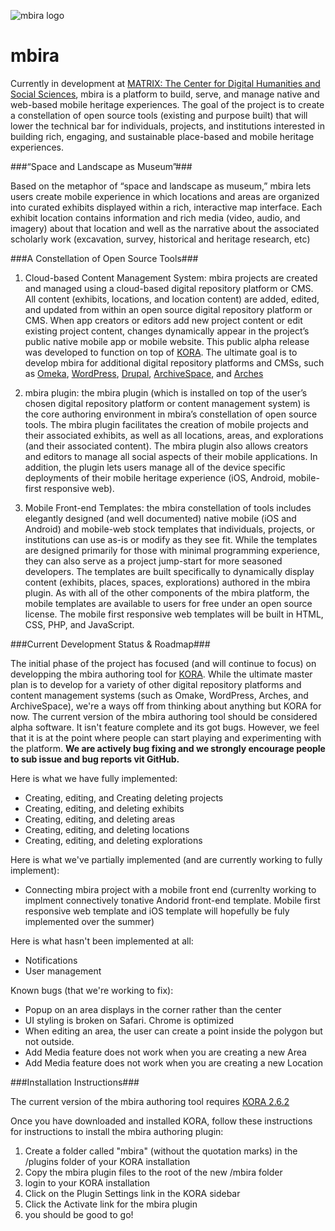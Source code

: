 ![mbira logo](http://mbira.matrix.msu.edu/wp-content/uploads/2015/03/Mbira_Logo_Horizontal.png "mbira logo")

mbira
=====

Currently in development at [MATRIX: The Center for Digital Humanities and Social Sciences](http://matrix.msu.edu), mbira is a platform to build, serve, and manage native and web-based mobile heritage experiences. The goal of the project is to create a constellation of open source tools (existing and purpose built) that will lower the technical bar for individuals, projects, and institutions interested in building rich, engaging, and sustainable place-based and mobile heritage experiences.  

###“Space and Landscape as Museum”###

Based on the metaphor of “space and landscape as museum,” mbira lets users create mobile experience in which locations and areas are organized into curated exhibits displayed within a rich, interactive map interface. Each exhibit location contains information and rich media (video, audio, and imagery) about that location and well as the narrative about the associated scholarly work (excavation, survey, historical and heritage research, etc)

###A Constellation of Open Source Tools###

1. Cloud-based Content Management System: mbira projects are created and managed using a cloud-based digital repository platform or CMS. All content (exhibits, locations, and location content) are added, edited, and updated from within an open source digital repository platform or CMS. When app creators or editors add new project content or edit existing project content, changes dynamically appear in the project’s public native mobile app or mobile website.  This public alpha release was developed to function on top of [KORA](http://kora.matrix.msu.edu).  The ultimate goal is to develop mbira for additional digital repository platforms and CMSs, such as [Omeka](http://www.omeka.org), [WordPress](http://wordpress.org), [Drupal](http://drupal.org), [ArchiveSpace](http://archivespace.org), and [Arches](http://archesproject.org)

2. mbira plugin: the mbira plugin (which is installed on top of the user’s chosen digital repository platform or content management system) is the core authoring environment in mbira’s constellation of open source tools. The mbira plugin facilitates the creation of mobile projects and their associated exhibits, as well as all locations, areas, and explorations (and their associated content).  The mbira plugin also allows creators and editors to manage all social aspects of their mobile applications. In addition, the plugin lets users manage all of the device specific deployments of their mobile heritage experience (iOS, Android, mobile-first responsive web).

3. Mobile Front-end Templates: the mbira constellation of tools includes elegantly designed (and well documented) native mobile (iOS and Android) and mobile-web stock templates that individuals, projects, or institutions can use as-is or modify as they see fit. While the templates are designed primarily for those with minimal programming experience, they can also serve as a project jump-start for more seasoned developers. The templates are built specifically to dynamically display content (exhibits, places, spaces, explorations) authored in the mbira plugin. As with all of the other components of the mbira platform, the mobile templates are available to users for free under an open source license. The mobile first responsive web templates will be built in HTML, CSS, PHP, and JavaScript.
 
###Current Development Status & Roadmap###

The initial phase of the project has focused (and will continue to focus) on developping the mbira authoring tool for [KORA](http://kora.matrix.msu.edu).  While the ultimate master plan is to develop for a variety of other digital repository platforms and content management systems (such as Omake, WordPress, Arches, and ArchiveSpace), we're a ways off from thinking about anything but KORA for now.  The current version of the mbira authoring tool should be considered alpha software.  It isn't feature complete and its got bugs.  However, we feel that it is at the point where people can start playing and experimenting with the platform.  **We are actively bug fixing and we strongly encourage people to sub issue and bug reports vit GitHub.**  

Here is what we have fully implemented:

* Creating, editing, and Creating deleting projects
* Creating, editing, and deleting exhibits
* Creating, editing, and deleting areas
* Creating, editing, and deleting locations
* Creating, editing, and deleting explorations

Here is what we've partially implemented (and are currently working to fully implement):

* Connecting mbira project with a mobile front end (currenlty working to implment connectively tonative Andorid front-end template.  Mobile first responsive web template and iOS template will hopefully be fuly implemented over the summer)

Here is what hasn't been implemented at all:

* Notifications
* User management

Known bugs (that we're working to fix):

* Popup on an area displays in the corner rather than the center
* UI styling is broken on Safari. Chrome is optimized
* When editing an area, the user can create a point inside the polygon but not outside. 
* Add Media feature does not work when you are creating a new Area
* Add Media feature does not work when you are creating a new Location

###Installation Instructions###

The current version of the mbira authoring tool requires [KORA 2.6.2](https://github.com/matrix-msu/kora)

Once you have downloaded and installed KORA, follow these instructions for instructions to install the mbira authoring plugin:

1. Create a folder called "mbira" (without the quotation marks) in the /plugins folder of your KORA installation
2. Copy the mbira plugin files to the root of the new /mbira folder
3. login to your KORA installation
4. Click on the Plugin Settings link in the KORA sidebar
5. Click the Activate link for the mbira plugin
6. you should be good to go!
